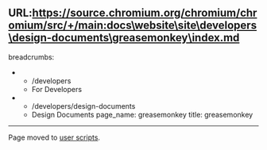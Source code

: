 URL:https://source.chromium.org/chromium/chromium/src/+/main:docs\website\site\developers\design-documents\greasemonkey\index.md
---
breadcrumbs:
- - /developers
  - For Developers
- - /developers/design-documents
  - Design Documents
page_name: greasemonkey
title: greasemonkey
---

Page moved to [user scripts](/developers/design-documents/user-scripts).
